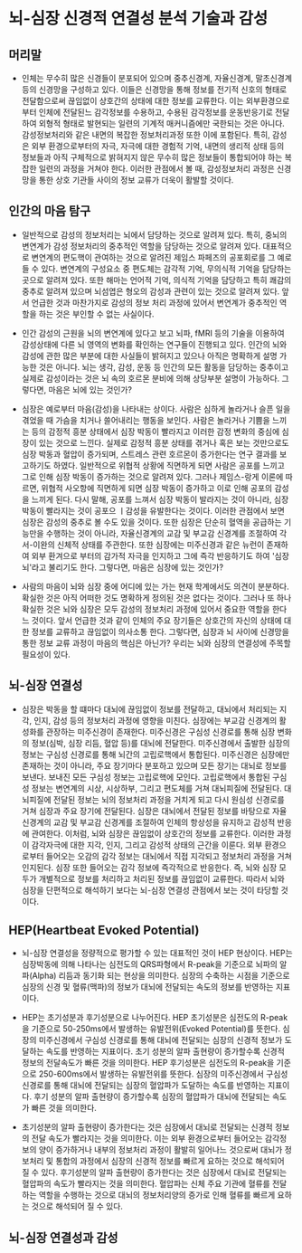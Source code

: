 # 뇌-심장 신경적 연결성 분석 기술과 감성
## 머리말
* 인체는 무수히 많은 신경들이 분포되어 있으며 중추신경계, 자율신경계, 말초신경계 등의 신경망을 구성하고 있다.
이들은 신경망을 통해 정보를 전기적 신호의 형태로 전달함으로써 끊임없이 상호간의 상태에 대한 정보를 교류한다.
이는 외부환경으로부터 인체에 전달된느 감각정보를 수용하고, 수용된 감각정보를 운동반응기로 전달하여 외형적 형태로 발현되는 일련의 기계적 매커니즘에만 국한되는 것은 아니다.
감성정보처리와 같은 내면의 복잡한 정보처리과정 또한 이에 포함된다.
특히, 감성은 외부 환경으로부터의 자극, 자극에 대한 경험적 기억, 내면의 생리적 상태 등의 정보들과 아직 구체적으로 밝혀지지 않은 무수히 많은 정보들이 통합되어야 하는 복잡한 일련의 과정을 거쳐야 한다.
이러한 관점에서 볼 때, 감성정보처리 과정은 신경망을 통한 상호 기관들 사이의 정보 교류가 더욱이 활발할 것이다.

## 인간의 마음 탐구
* 일반적으로 감성의 정보처리는 뇌에서 담당하는 것으로 알려져 있다.
특히, 중뇌의 변연계가 감성 정보처리의 중추적인 역할을 담당하는 것으로 알려져 있다.
대표적으로 변연계의 편도핵이 관여하는 것으로 알려진 제임스 파페즈의 공포회로를 그 예로 들 수 있다.
변연계의 구성요소 중 편도체는 감각적 기억, 무의식적 기억을 담당하는 곳으로 알려져 있다.
또한 해마는 언어적 기억, 의식적 기억을 담당하고 특히 쾌감의 중추로 알려져 있으며 뇌섬엽은 형오의 감성과 관련이 있는 것으로 알려져 있다.
앞서 언급한 것과 마찬가지로 감성의 정보 처리 과정에 있어서 변연계가 중추적인 역할을 하는 것은 부인할 수 없는 사실이다.

* 인간 감성의 근원을 뇌의 변연계에 있다고 보고 뇌파, fMRI 등의 기술을 이용하여 감성상태에 다른 뇌 영역의 변화를 확인하는 연구들이 진행되고 있다.
인간의 뇌와 감성에 관한 많은 부분에 대한 사실들이 밝혀지고 있으나 아직은 명확하게 설명 가능한 것은 아니다.
뇌는 생각, 감성, 운동 등 인간의 모든 활동을 담당하는 중추이고 실제로 감성이라는 것은 뇌 속의 호르몬 분비에 의해 상당부분 설명이 가능하다.
그렇다면, 마음은 뇌에 있는 것인가?

* 심장은 예로부터 마음(감성)을 나타내는 상이다.
사람은 심하게 놀라거나 슬픈 일을 겪었을 때 가슴을 치거나 쓸어내리는 행동을 보인다.
사람은 놀라거나 기쁨을 느끼는 등의 감정적 흥분 상태에서 심장 박동이 빨라지고 이러한 감정 변화의 중심에 심장이 있는 것으로 느낀다.
실제로 감정적 흥분 상태를 겪거나 혹은 보는 것만으로도 심장 박동과 혈압이 증가되며, 스트레스 관련 호르몬이 증가한다는 연구 결과를 보고하기도 하였다.
일반적으로 위협적 상황에 직면하게 되면 사람은 공포를 느끼고 그로 인해 심장 박동이 증가하는 것으로 알려져 있다.
그러나 제임스-랑게 이론에 따르면, 위협적 사오항에 직면하게 되면 심장 박동이 증가하고 이로 인해 공포의 감성을 느끼게 된다.
다시 말해, 공포를 느껴서 심장 박동이 발라지는 것이 아니라, 심장 박동이 빨라지는 것이 공포으 ㅣ감성을 유발한다는 것이다.
이러한 관점에서 보면 심장은 감성의 중추로 볼 수도 있을 것이다.
또한 심장은 단순히 혈역을 공급하는 기능만을 수행하는 것이 아니라, 자율신경계의 교감 및 부교감 신경계를 조절하여 각서-이완의 신체적 상태를 주관한다.
또한 심장에는 미주신경과 같은 뉴런이 존재하여 외부 환겨으로 부터의 감가적 자극을 인지하고 그에 즉각 반응하기도 하여 '심장뇌'라고 불리기도 한다.
그렇다면, 마음은 심장에 있는 것인가?

* 사람의 마음이 뇌와 심장 중에 어디에 있는 가는 현재 학계에서도 의견이 분분하다.
확실한 것은 아직 어떠한 것도 명확하게 정의된 것은 없다는 것이다.
그러나 또 하나 확실한 것은 뇌와 심장은 모두 감성의 정보처리 과정에 있어서 중요한 역할을 한다느 것이다.
앞서 언급한 것과 같이 인체의 주요 장기들은 상호간의 자신의 상태에 대한 정보를 교류하고 끊임없이 의사소통 한다.
그렇다면, 심장과 뇌 사이에 신경망을 통한 정보 교류 과정이 마음의 핵심은 아닌가?
우리는 뇌와 심장의 연결성에 주목할 필요성이 있다.


## 뇌-심장 연결성
* 심장은 박동을 할 떄마다 대뇌에 끊임없이 정보를 전달하고, 대뇌에서 처리되는 지각, 인지, 감성 등의 정보처리 과정에 영향을 미친다.
심장에는 부교감 신경계의 활성화를 관장하는 미주신경이 존재한다.
미주신경은 구심성 신경로를 통해 심장 변화의 정보(심박, 심장 리듬, 혈압 등)를 대뇌에 전달한다.
미주신경에서 출발한 심장의 정보는 구심성 신경로를 통해 뇌간의 고립로핵에서 통합된다.
미주신경은 심장에만 존재하는 것이 아니라, 주요 장기마다 분포하고 있으며 모든 장기는 대뇌로 정보를 보낸다.
보내진 모든 구심성 정보는 고립로핵에 모인다.
고립로핵에서 통합된 구심성 정보는 변연계의 시상, 시상하부, 그리고 편도체를 거쳐 대뇌피질에 전달된다.
대뇌피질에 전달된 정보는 뇌의 정보처리 과정을 거치게 되고 다시 원심성 신경로를 거쳐 심장과 주요 장기에 전달된다.
심장은 대뇌에서 전달된 정보를 바탕으로 자율신경계의 교감 및 부교감 신경계를 조절하여 인체의 항상성을 유지하고 감성적 반응에 관여한다.
이처럼, 뇌와 심장은 끊임없이 상호간의 정보를 교류한다.
이러한 과정이 감각자극에 대한 지각, 인지, 그리고 감성적 상태의 근간을 이룬다.
외부 환경으로부터 들어오는 오감의 감각 정보는 대뇌에서 직접 지각되고 정보처리 과정을 거쳐 인지된다.
심장 또한 들어오는 감각 정보에 즉각적으로 반응한다.
즉, 뇌와 심장 모두가 개별적으로 정보를 처리하고 처리된 정보를 끊임없이 교류한다.
따라서 뇌와 심장을 단편적으로 해석하기 보다는 뇌-심장 연결성 관점에서 보는 것이 타당할 것이다.

## HEP(Heartbeat Evoked Potential)
* 뇌-심장 연결성을 정량적으로 평가할 수 있는 대표적인 것이 HEP 현상이다.
HEP는 심장박동에 의해 나타나는 심전도의 QRS파형에서 R-peak을 기준으로 뇌파의 알파(Alpha) 리듬과 동기화 되는 현상을 의미한다.
심장의 수축하는 시점을 기준으로 심장의 신경 및 혈류(맥파)의 정보가 대뇌에 전달되는 속도의 정보를 반영하는 지표이다.

* HEP는 초기성분과 후기성분으로 나누어진다.
HEP 초기성분은 심전도의  R-peak을 기준으로 50-250ms에서 발생하는 유발전위(Evoked Potential)를 뜻한다.
심장의 미주신경에서 구심성 신경로를 통해 대뇌에 전달되는 심장의 신경적 정보가 도달하는 속도를 반영하는 지표이다.
초기 성분의 알파 출현량이 증가할수록 신경적 정보의 전달속도가 빠른 것을 의미한다.
HEP 후기성분은 심전도의 R-peak을 기준으로 250-600ms에서 발생하는 유발전위를 뜻한다.
심장의 미주신경에서 구심성 신경로를 통해 대뇌에 전달되는 심장의 혈압파가 도달하는 속도를 반영하는 지표이다.
후기 성분의 알파 출현량이 증가할수록 심장의 혈압파가 대뇌에 전달되는 속도가 빠른 것을 의미한다.

* 초기성분의 알파 출현량이 증가한다는 것은 심장에서 대뇌로 전달되는 신경적 정보의 전달 속도가 빨라지는 것을 의미한다.
이는 외부 환경으로부터 들어오는 감각정보의 양이 증가하거나 내부의 정보처리 과정이 활발히 일어나느 것으로써 대뇌가 정보처리 및 통합의 과정에서 심장의 신경적 정보를 빠르게 요하는 것으로 해석되어 질 수 있다.
후기성분의 알파 출현량이 증가한다는 것은 심장에서 대뇌로 전달되는 혈압파의 속도가 빨라지는 것을 의미한다.
혈압파는 신체 주요 기관에 혈류를 전달하는 역할을 수행하는 것으로 대뇌의 정보처리양의 증가로 인해 혈류를 빠르게 요하는 것으로 해석되어 질 수 있다.

## 뇌-심장 연결성과 감성



